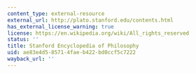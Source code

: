 ```yaml
---
content_type: external-resource
external_url: http://plato.stanford.edu/contents.html
has_external_license_warning: true
license: https://en.wikipedia.org/wiki/All_rights_reserved
status: ''
title: Stanford Encyclopedia of Philosophy
uid: ae83e4d5-8571-4fae-b422-bd0ccf5c7222
wayback_url: ''
---
```

